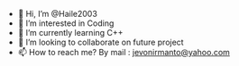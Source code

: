 - 👋 Hi, I’m @Haile2003
- 👀 I’m interested in Coding
- 🌱 I’m currently learning C++
- 💞️ I’m looking to collaborate on future project
- 📫 How to reach me? By mail : jevonirmanto@yahoo.com

<!---
Haile2003/Haile2003 is a ✨ special ✨ repository because its `README.md` (this file) appears on your GitHub profile.
You can click the Preview link to take a look at your changes.
--->
